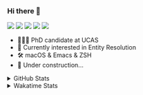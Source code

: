 ### Hi there 👋

[![](https://img.shields.io/badge/-Email-325180?logo=maildotru&logoColor=white&style=flat-square)](mailto:hi@wang.tianshu.me)
[![](https://img.shields.io/badge/-GitHub-black?logo=GitHub&style=flat-square)](https://github.com/tshu-w)
[![](https://img.shields.io/badge/-Telegram-26a5e4?labelColor=fafafa&logo=telegram&style=flat-square)](https://t.me/tshu_w) 
[![](https://img.shields.io/badge/-Twitter-1da1f2?logo=Twitter&logoColor=white&style=flat-square)](https://twitter.com/tshu_w)
[![](https://komarev.com/ghpvc/?username=tshu-w&color=blueviolet&style=flat-square)]()



- 🧑🏻‍🎓 PhD candidate at UCAS
- 🔭 Currently interested in Entity Resolution
- 🛠 macOS & Emacs & ZSH
- 🚧 Under construction...

<details>

<summary>GitHub Stats</summary>

![Tianshu's GitHub stats](https://github-readme-stats.vercel.app/api?username=tshu-w&show_icons=true&theme=buefy&count_private=true)
  
</details>


<details>
  <summary>Wakatime Stats</summary>

  Currently, files accessed by tramp cannot be tracked by wakatime, see https://github.com/wakatime/wakatime-mode/issues/27
  <br>
  
<!--START_SECTION:waka-->
![Code Time](http://img.shields.io/badge/Code%20Time-6%2C299%20hrs%2028%20mins-blue)

**I'm an Early 🐤** 

```text
🌞 Morning                161 commits         █████░░░░░░░░░░░░░░░░░░░░   18.90 % 
🌆 Daytime                413 commits         ████████████░░░░░░░░░░░░░   48.47 % 
🌃 Evening                269 commits         ████████░░░░░░░░░░░░░░░░░   31.57 % 
🌙 Night                  9 commits           ░░░░░░░░░░░░░░░░░░░░░░░░░   01.06 % 
```
📅 **I'm Most Productive on Monday** 

```text
Monday                   214 commits         ██████░░░░░░░░░░░░░░░░░░░   25.12 % 
Tuesday                  170 commits         █████░░░░░░░░░░░░░░░░░░░░   19.95 % 
Wednesday                60 commits          ██░░░░░░░░░░░░░░░░░░░░░░░   07.04 % 
Thursday                 64 commits          ██░░░░░░░░░░░░░░░░░░░░░░░   07.51 % 
Friday                   160 commits         █████░░░░░░░░░░░░░░░░░░░░   18.78 % 
Saturday                 98 commits          ███░░░░░░░░░░░░░░░░░░░░░░   11.50 % 
Sunday                   86 commits          ███░░░░░░░░░░░░░░░░░░░░░░   10.09 % 
```


📊 **This Week I Spent My Time On** 

```text
💬 Programming Languages: 
sh                       7 hrs 42 mins       █████████████████████████   100.00 % 

🔥 Editors: 
Zsh                      7 hrs 42 mins       █████████████████████████   100.00 % 

🐱‍💻 Projects: 
Terminal                 5 hrs 14 mins       █████████████████░░░░░░░░   67.98 % 
uniblocker               1 hr 43 mins        ██████░░░░░░░░░░░░░░░░░░░   22.36 % 
dotfiles                 26 mins             █░░░░░░░░░░░░░░░░░░░░░░░░   05.81 % 
lightning-template       8 mins              ░░░░░░░░░░░░░░░░░░░░░░░░░   01.89 % 
Homebrew                 4 mins              ░░░░░░░░░░░░░░░░░░░░░░░░░   00.97 % 

💻 Operating System: 
Mac                      6 hrs 36 mins       █████████████████████░░░░   85.69 % 
Linux                    1 hr 6 mins         ████░░░░░░░░░░░░░░░░░░░░░   14.31 % 
```

**I Mostly Code in Python** 

```text
Python                   11 repos            ████████████░░░░░░░░░░░░░   50.00 % 
Emacs Lisp               2 repos             ██░░░░░░░░░░░░░░░░░░░░░░░   09.09 % 
TeX                      2 repos             ██░░░░░░░░░░░░░░░░░░░░░░░   09.09 % 
HTML                     2 repos             ██░░░░░░░░░░░░░░░░░░░░░░░   09.09 % 
Jupyter Notebook         1 repo              █░░░░░░░░░░░░░░░░░░░░░░░░   04.55 % 
```




 Last Updated on 11/03/2023 08:05:02 UTC
<!--END_SECTION:waka-->
</details>
